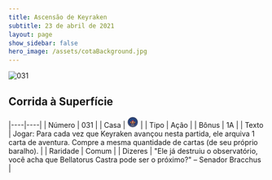 ```yaml
---
title: Ascensão de Keyraken
subtitle: 23 de abril de 2021
layout: page
show_sidebar: false
hero_image: /assets/cotaBackground.jpg
---
```


![031](https://cards-keyforge.s3.eu-north-1.amazonaws.com/media/pt/rotk/031.png)

## Corrida à Superfície

|----|----|
| Número | 031 |
| Casa | ![Keyraken](https://raw.githubusercontent.com/cardsofkeyforge/cardsofkeyforge.github.io/master/rotk/keyraken.png "Keyraken") |
| Tipo | Ação |
| Bônus | 1A |
| Texto | Jogar: Para cada vez que Keyraken avançou nesta partida, ele arquiva 1 carta de aventura. Compre a mesma quantidade de cartas (de seu próprio baralho). |
| Raridade | Comum |
| Dizeres | "Ele já destruiu o observatório, você acha que Bellatorus Castra pode ser o próximo?" – Senador Bracchus |
